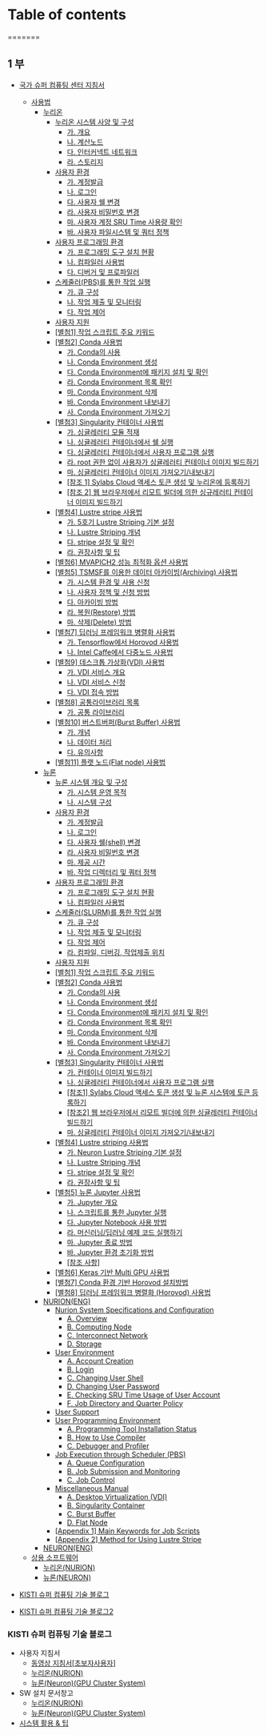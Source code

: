 # Table of contents


=======
## 1 부

* [국가 슈퍼 컴퓨팅 센터 지침서](README.md)
  * [사용법](manual/README.md)
    * [누리온](manual/nurion/README.md)
      * [누리온 시스템 사양 및 구성](undefined/undefined/undefined/undefined/README.md)
        * [가. 개요](undefined/undefined/undefined/undefined/untitled.md)
        * [나. 계산노드](undefined/undefined/undefined/undefined/.-1.md)
        * [다. 인터커넥트 네트워크](undefined/undefined/undefined/undefined/.-2.md)
        * [라. 스토리지](undefined/undefined/undefined/undefined/.-3.md)
      * [사용자 환경](undefined/undefined/undefined/undefined-1/README.md)
        * [가. 계정발급](undefined/undefined/undefined/undefined-1/untitled.md)
        * [나. 로그인](undefined/undefined/undefined/undefined-1/.-1.md)
        * [다. 사용자 쉘 변경](undefined/undefined/undefined/undefined-1/.-2.md)
        * [라. 사용자 비밀번호 변경](undefined/undefined/undefined/undefined-1/.-3.md)
        * [마. 사용자 계정 SRU Time 사용량 확인](undefined/undefined/undefined/undefined-1/.-sru-time.md)
        * [바. 사용자 파일시스템 및 쿼터 정책](undefined/undefined/undefined/undefined-1/.-4.md)
      * [사용자 프로그래밍 환경](undefined/undefined/undefined/undefined-2/README.md)
        * [가. 프로그래밍 도구 설치 현황](undefined/undefined/undefined/undefined-2/untitled.md)
        * [나. 컴파일러 사용법](undefined/undefined/undefined/undefined-2/.-1.md)
        * [다. 디버거 및 프로파일러](undefined/undefined/undefined/undefined-2/.-2.md)
      * [스케줄러(PBS)를 통한 작업 실행](undefined/undefined/undefined/pbs/README.md)
        * [가. 큐 구성](undefined/undefined/undefined/pbs/untitled.md)
        * [나. 작업 제출 및 모니터링](undefined/undefined/undefined/pbs/.-1.md)
        * [다. 작업 제어](undefined/undefined/undefined/pbs/.-2.md)
      * [사용자 지원](undefined/undefined/undefined/undefined-3.md)
      * [\[별첨1\] 작업 스크립트 주요 키워드](undefined/undefined/undefined/1.md)
      * [\[별첨2\] Conda 사용법](undefined/undefined/undefined/2-conda/README.md)
        * [가. Conda의 사용](undefined/undefined/undefined/2-conda/.-conda.md)
        * [나. Conda Environment 생성](undefined/undefined/undefined/2-conda/.-conda-environment.md)
        * [다. Conda Environment에 패키지 설치 및 확인](undefined/undefined/undefined/2-conda/.-conda-environment-1.md)
        * [라. Conda Environment 목록 확인](undefined/undefined/undefined/2-conda/.-conda-environment-2.md)
        * [마. Conda Environment 삭제](undefined/undefined/undefined/2-conda/.-conda-environment-3.md)
        * [바. Conda Environment 내보내기](undefined/undefined/undefined/2-conda/.-conda-environment-4.md)
        * [사. Conda Environment 가져오기](undefined/undefined/undefined/2-conda/.-conda-environment-5.md)
      * [\[별첨3\] Singularity 컨테이너 사용법](undefined/undefined/undefined/3-singularity/README.md)
        * [가. 싱귤레러티 모듈 적재](undefined/undefined/undefined/3-singularity/untitled.md)
        * [나. 싱귤레러티 컨테이너에서 쉘 실행](undefined/undefined/undefined/3-singularity/.-1.md)
        * [다. 싱귤레러티 컨테이너에서 사용자 프로그램 실행](undefined/undefined/undefined/3-singularity/.-2.md)
        * [라. root 권한 없이 사용자가 싱귤레러티 컨테이너 이미지 빌드하기](undefined/undefined/undefined/3-singularity/.-root.md)
        * [마. 싱귤레러티 컨테이너 이미지 가져오기/내보내기](undefined/undefined/undefined/3-singularity/.-3.md)
        * [\[참조 1\] Sylabs Cloud 액세스 토큰 생성 및 누리온에 등록하기](undefined/undefined/undefined/3-singularity/1-sylabs-cloud.md)
        * [\[참조 2\] 웹 브라우저에서 리모트 빌더에 의한 싱규레러티 컨테이너 이미지 빌드하기](undefined/undefined/undefined/3-singularity/2.md)
      * [\[별첨4\] Lustre stripe 사용법](undefined/undefined/undefined/4-lustre-stripe/README.md)
        * [가. 5호기 Lustre Striping 기본 설정](undefined/undefined/undefined/4-lustre-stripe/.-5-lustre-striping.md)
        * [나. Lustre Striping 개념](undefined/undefined/undefined/4-lustre-stripe/.-lustre-striping.md)
        * [다. stripe 설정 및 확인](undefined/undefined/undefined/4-lustre-stripe/.-stripe.md)
        * [라. 권장사항 및 팁](undefined/undefined/undefined/4-lustre-stripe/untitled.md)
      * [\[별첨6\] MVAPICH2 성능 최적화 옵션 사용법](readme/undefined/undefined/6-mvapich2.md)
      * [\[별첨5\] TSMSF를 이용한 데이터 아카이빙(Archiving) 사용법](readme/undefined/undefined/5-tsmsf-archiving/README.md)
        * [가. 시스템 환경 및 사용 신청](readme/undefined/undefined/5-tsmsf-archiving/untitled.md)
        * [나. 사용자 정책 및 신청 방법](readme/undefined/undefined/5-tsmsf-archiving/.-1.md)
        * [다. 아카이빙 방법](readme/undefined/undefined/5-tsmsf-archiving/.-2.md)
        * [라. 복원(Restore) 방법](readme/undefined/undefined/5-tsmsf-archiving/.-restore.md)
        * [마. 삭제(Delete) 방법](readme/undefined/undefined/5-tsmsf-archiving/.-delete.md)
      * [\[별첨7\] 딥러닝 프레임워크 병렬화 사용법](readme/undefined/undefined/7.md)
        * [가. Tensorflow에서 Horovod 사용법](readme/undefined/undefined/7/.-tensorflow-horovod.md)
        * [나. Intel Caffe에서 다중노드 사용법](readme/undefined/undefined/7/.-intel-caffe.md)
      * [\[별첨9\] 데스크톱 가상화(VDI) 사용법](readme/undefined/undefined/9-vdi.md)
        * [가. VDI 서비스 개요](readme/undefined/undefined/9-vdi/.-vdi.md)
        * [나. VDI 서비스 신청](readme/undefined/undefined/9-vdi/.-vdi-1.md)
        * [다. VDI 접속 방법](readme/undefined/undefined/9-vdi/.-vdi-2.md)
      * [\[별첨8\] 공통라이브러리 목록](readme/undefined/undefined/8.md)
        * [가. 공통 라이브러리](readme/undefined/undefined/8/untitled.md)
      * [\[별첨10\] 버스트버퍼(Burst Buffer) 사용법](readme/undefined/undefined/10-burst-buffer/README.md)
        * [가. 개념](readme/undefined/undefined/10-burst-buffer/untitled.md)
        * [나. 데이터 처리](readme/undefined/undefined/10-burst-buffer/.-1.md)
        * [다. 유의사항](readme/undefined/undefined/10-burst-buffer/.-2.md)
      * [\[별첨11\] 플랫 노드(Flat node) 사용법](readme/undefined/undefined/11-flat-node.md)
    * [뉴론](manual/neuron/README.md)
      * [뉴론 시스템 개요 및 구성](undefined/undefined/undefined-1/undefined/README.md)
        * [가. 시스템 운영 목적](undefined/undefined/undefined-1/undefined/untitled.md)
        * [나. 시스템 구성](undefined/undefined/undefined-1/undefined/.-1.md)
      * [사용자 환경](undefined/undefined/undefined-1/undefined-1/README.md)
        * [가. 계정발급](undefined/undefined/undefined-1/undefined-1/untitled.md)
        * [나. 로그인](undefined/undefined/undefined-1/undefined-1/.-1.md)
        * [다. 사용자 쉘(shell) 변경](undefined/undefined/undefined-1/undefined-1/.-shell.md)
        * [라. 사용자 비밀번호 변경](undefined/undefined/undefined-1/undefined-1/.-2.md)
        * [마. 제공 시간](undefined/undefined/undefined-1/undefined-1/.-3.md)
        * [바. 작업 디렉터리 및 쿼터 정책](undefined/undefined/undefined-1/undefined-1/.-4.md)
      * [사용자 프로그래밍 환경](undefined/undefined/undefined-1/undefined-2/README.md)
        * [가. 프로그래밍 도구 설치 현황](undefined/undefined/undefined-1/undefined-2/untitled.md)
        * [나. 컴파일러 사용법](undefined/undefined/undefined-1/undefined-2/.-1.md)
      * [스케줄러(SLURM)를 통한 작업 실행](undefined/undefined/undefined-1/slurm/README.md)
        * [가. 큐 구성](undefined/undefined/undefined-1/slurm/untitled.md)
        * [나. 작업 제출 및 모니터링](undefined/undefined/undefined-1/slurm/.-1.md)
        * [다. 작업 제어](undefined/undefined/undefined-1/slurm/.-2.md)
        * [라. 컴파일, 디버깅, 작업제출 위치](undefined/undefined/undefined-1/slurm/.-3.md)
      * [사용자 지원](undefined/undefined/undefined-1/undefined-3.md)
      * [\[별첨1\] 작업 스크립트 주요 키워드](undefined/undefined/undefined-1/1.md)
      * [\[별첨2\] Conda 사용법](undefined/undefined/undefined-1/2-conda/README.md)
        * [가. Conda의 사용](undefined/undefined/undefined-1/2-conda/.-conda.md)
        * [나. Conda Environment 생성](readme/undefined/undefined-1/2-conda/.-conda-environment.md)
        * [다. Conda Environment에 패키지 설치 및 확인](readme/undefined/undefined-1/2-conda/.-conda-environment-1.md)
        * [라. Conda Environment 목록 확인](readme/undefined/undefined-1/2-conda/.-conda-environment-2.md)
        * [마. Conda Environment 삭제](readme/undefined/undefined-1/2-conda/.-conda-environment-3.md)
        * [바. Conda Environment 내보내기](readme/undefined/undefined-1/2-conda/.-conda-environment-4.md)
        * [사. Conda Environment 가져오기](readme/undefined/undefined-1/2-conda/.-conda-environment-5.md)
      * [\[별첨3\] Singularity 컨테이너 사용법](readme/undefined/undefined-1/page-2.md)
        * [가. 컨테이너 이미지 빌드하기](readme/undefined/undefined-1/page-2/untitled.md)
        * [나. 싱귤레러티 컨테이너에서 사용자 프로그램 실행](readme/undefined/undefined-1/page-2/.-1.md)
        * [\[참조1\] Sylabs Cloud 액세스 토큰 생성 및 뉴론 시스템에 토큰 등록하기](readme/undefined/undefined-1/page-2/1-sylabs-cloud.md)
        * [\[참조2\] 웹 브라우저에서 리모트 빌더에 의한 싱귤레러티 컨테이너 빌드하기](readme/undefined/undefined-1/page-2/2.md)
        * [마. 싱귤레러티 컨테이너 이미지 가져오기/내보내기](readme/undefined/undefined-1/page-2/.-2.md)
      * [\[별첨4\] Lustre striping 사용법](readme/undefined/undefined-1/4-lustre-striping.md)
        * [가. Neuron Lustre Striping 기본 설정](readme/undefined/undefined-1/4-lustre-striping/.-neuron-lustre-striping.md)
        * [나. Lustre Striping 개념](readme/undefined/undefined-1/4-lustre-striping/.-lustre-striping.md)
        * [다. stripe 설정 및 확인](readme/undefined/undefined-1/4-lustre-striping/.-stripe.md)
        * [라. 권장사항 및 팁](readme/undefined/undefined-1/4-lustre-striping/untitled.md)
      * [\[별첨5\] 뉴론 Jupyter 사용법](readme/undefined/undefined-1/5-jupyter.md)
        * [가. Jupyter 개요](readme/undefined/undefined-1/5-jupyter/.-jupyter.md)
        * [나. 스크립트를 통한 Jupyter 실행](readme/undefined/undefined-1/5-jupyter/.-jupyter-1.md)
        * [다. Jupyter Notebook 사용 방법](readme/undefined/undefined-1/5-jupyter/.-jupyter-notebook.md)
        * [라. 머신러닝/딥러닝 예제 코드 실행하기](readme/undefined/undefined-1/5-jupyter/untitled.md)
        * [마. Jupyter 종료 방법](readme/undefined/undefined-1/5-jupyter/.-jupyter-2.md)
        * [바. Jupyter 환경 초기화 방법](readme/undefined/undefined-1/5-jupyter/.-jupyter-3.md)
        * [\[참조 사항\]](readme/undefined/undefined-1/5-jupyter/undefined.md)
      * [\[별첨6\] Keras 기반 Multi GPU 사용법](readme/undefined/undefined-1/6-keras-multi-gpu.md)
      * [\[별첨7\] Conda 환경 기반 Horovod 설치방법](readme/undefined/undefined-1/7-conda-horovod.md)
      * [\[별첨8\] 딥러닝 프레임워크 병렬화 (Horovod) 사용법](readme/undefined/undefined-1/8-horovod.md)
    * [NURION(ENG)](undefined/undefined/nurion-eng/README.md)
      * [Nurion System Specifications and Configuration](readme/undefined/nurion-eng/page-1/README.md)
        * [A. Overview](readme/undefined/nurion-eng/page-1/a.-overview.md)
        * [B. Computing Node](readme/undefined/nurion-eng/page-1/b.-computing-node.md)
        * [C. Interconnect Network](readme/undefined/nurion-eng/page-1/c.-interconnect-network.md)
        * [D. Storage](readme/undefined/nurion-eng/page-1/d.-storage.md)
      * [User Environment](readme/undefined/nurion-eng/user-environment/README.md)
        * [A. Account Creation](readme/undefined/nurion-eng/user-environment/a.-account-creation.md)
        * [B. Login](readme/undefined/nurion-eng/user-environment/b.-login.md)
        * [C. Changing User Shell](readme/undefined/nurion-eng/user-environment/c.-changing-user-shell.md)
        * [D. Changing User Password](readme/undefined/nurion-eng/user-environment/d.-changing-user-password.md)
        * [E. Checking SRU Time Usage of User Account](readme/undefined/nurion-eng/user-environment/e.-checking-sru-time-usage-of-user-account.md)
        * [F. Job Directory and Quarter Policy](readme/undefined/nurion-eng/user-environment/f.-job-directory-and-quarter-policy.md)
      * [User Support](readme/undefined/nurion-eng/user-support.md)
      * [User Programming Environment](readme/undefined/nurion-eng/user-programming-environment/README.md)
        * [A. Programming Tool Installation Status](readme/undefined/nurion-eng/user-programming-environment/a.-programming-tool-installation-status.md)
        * [B. How to Use Compiler](readme/undefined/nurion-eng/user-programming-environment/b.-how-to-use-compiler.md)
        * [C. Debugger and Profiler](readme/undefined/nurion-eng/user-programming-environment/c.-debugger-and-profiler.md)
      * [Job Execution through Scheduler (PBS)](readme/undefined/nurion-eng/job-execution-through-scheduler-pbs/README.md)
        * [A. Queue Configuration](readme/undefined/nurion-eng/job-execution-through-scheduler-pbs/a.-queue-configuration.md)
        * [B. Job Submission and Monitoring](readme/undefined/nurion-eng/job-execution-through-scheduler-pbs/b.-job-submission-and-monitoring.md)
        * [C. Job Control](readme/undefined/nurion-eng/job-execution-through-scheduler-pbs/c.-job-control.md)
      * [Miscellaneous Manual](readme/undefined/nurion-eng/miscellaneous-manual/README.md)
        * [A. Desktop Virtualization (VDI)](readme/undefined/nurion-eng/miscellaneous-manual/a.-desktop-virtualization-vdi.md)
        * [B. Singularity Container](readme/undefined/nurion-eng/miscellaneous-manual/b.-singularity-container.md)
        * [C. Burst Buffer](readme/undefined/nurion-eng/miscellaneous-manual/c.-burst-buffer.md)
        * [D. Flat Node](readme/undefined/nurion-eng/miscellaneous-manual/d.-flat-node.md)
      * [\[Appendix 1\] Main Keywords for Job Scripts](readme/undefined/nurion-eng/appendix-1-main-keywords-for-job-scripts.md)
      * [\[Appendix 2\] Method for Using Lustre Stripe](readme/undefined/nurion-eng/appendix-2-method-for-using-lustre-stripe.md)
    * [NEURON(ENG)](undefined/undefined/neuron-eng.md)
  * [상용 소프트웨어](undefined/undefined-1/README.md)
    * [누리온(NURION)](undefined/undefined-1/nurion.md)
    * [뉴론(NEURON)](undefined/undefined-1/neuron.md)
* [KISTI 슈퍼 컴퓨팅 기술 블로그](kisti.md)


* [KISTI 슈퍼 컴퓨팅 기술 블로그2](blog/README.md)

### KISTI 슈퍼 컴퓨팅 기술 블로그

* 사용자 지침서
  * [동영상 지침서[초보자사용자]](blog/user_guide/video/index.md)
  * [누리온(NURION)](blog/user_guide/nurion/index.md)
  * [뉴론(Neuron)(GPU Cluster System)](blog/user_guide/neuron/index.md)
* SW 설치 문서창고
  * [누리온(NURION)](blog/doc_warehouse/nurion/index.md)
  * [뉴론(Neuron)(GPU Cluster System)](blog/doc_warehouse/neuron/index.md)
* [시스템 활용 & 팁](blog/usageTips.md)


